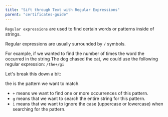 ```yaml
---
title: "Sift through Text with Regular Expressions"
parent: "certificates-guide"
---
```


`Regular expressions` are used to find certain words or patterns inside of strings.

Regular expressions are usually surrounded by `/` symbols.

For example, if we wanted to find the number of times the word the occurred in the string The dog chased the cat, we could use the following regular expression: `/the+/gi`

Let's break this down a bit:

the is the pattern we want to match.

*   `+` means we want to find one or more occurrences of this pattern.
*   `g` means that we want to search the entire string for this pattern.
*   `i` means that we want to ignore the case (uppercase or lowercase) when searching for the pattern.
